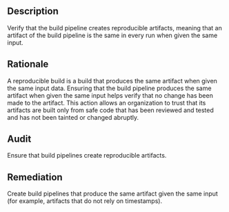 ## Description

Verify that the build pipeline creates reproducible artifacts, meaning that an artifact of the build pipeline is the same in every run when given the same input.

## Rationale

A reproducible build is a build that produces the same artifact when given the same input data. Ensuring that the build pipeline produces the same artifact when given the same input helps verify that no change has been made to the artifact. This action allows an organization to trust that its artifacts are built only from safe code that has been reviewed and tested and has not been tainted or changed abruptly.

## Audit

Ensure that build pipelines create reproducible artifacts.

## Remediation

Create build pipelines that produce the same artifact given the same input (for example, artifacts that do not rely on timestamps).
